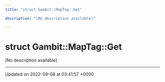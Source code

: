 ```yaml
---
title: "struct Gambit::MapTag::Get"

description: "[No description available]"

---
```


# struct Gambit::MapTag::Get



[No description available]

-------------------------------

Updated on 2022-09-08 at 03:41:57 +0000